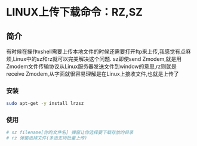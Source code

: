 # LINUX上传下载命令：RZ,SZ

## 简介

有时候在操作xshell需要上传本地文件的时候还需要打开ftp来上传,我感觉有点麻烦,Linux中的sz和rz就可以完美解决这个问题.
sz即使send Zmodem,就是用Zmodem文件传输协议从Linux服务器发送文件到window的意思,rz则就是receive Zmodem,从字面就很容易理解是在Linux上接收文件,也就是上传了

### 安装

```bash
sudo apt-get -y install lrzsz
```

### 使用

```bash
# sz filename[你的文件名] 弹窗让你选择要下载存放的目录
# rz 弹窗选择文件(多选支持批量上传)
```
